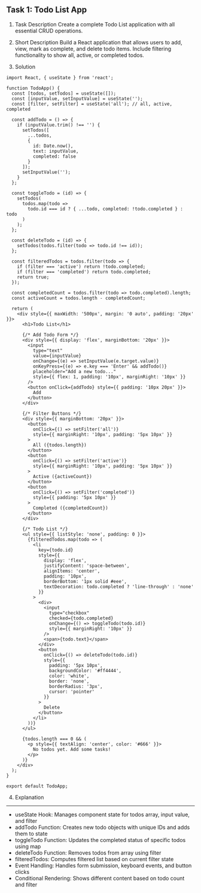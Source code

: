 Task 1: Todo List App
--------------------- 
1. Task Description
Create a complete Todo List application with all essential CRUD operations.

2. Short Description
Build a React application that allows users to add, view, mark as complete, and delete todo items. Include filtering functionality to show all, active, or completed todos.

3. Solution

```
import React, { useState } from 'react';

function TodoApp() {
  const [todos, setTodos] = useState([]);
  const [inputValue, setInputValue] = useState('');
  const [filter, setFilter] = useState('all'); // all, active, completed

  const addTodo = () => {
    if (inputValue.trim() !== '') {
      setTodos([
        ...todos,
        {
          id: Date.now(),
          text: inputValue,
          completed: false
        }
      ]);
      setInputValue('');
    }
  };

  const toggleTodo = (id) => {
    setTodos(
      todos.map(todo =>
        todo.id === id ? { ...todo, completed: !todo.completed } : todo
      )
    );
  };

  const deleteTodo = (id) => {
    setTodos(todos.filter(todo => todo.id !== id));
  };

  const filteredTodos = todos.filter(todo => {
    if (filter === 'active') return !todo.completed;
    if (filter === 'completed') return todo.completed;
    return true;
  });

  const completedCount = todos.filter(todo => todo.completed).length;
  const activeCount = todos.length - completedCount;

  return (
    <div style={{ maxWidth: '500px', margin: '0 auto', padding: '20px' }}>
      <h1>Todo List</h1>
      
      {/* Add Todo Form */}
      <div style={{ display: 'flex', marginBottom: '20px' }}>
        <input
          type="text"
          value={inputValue}
          onChange={(e) => setInputValue(e.target.value)}
          onKeyPress={(e) => e.key === 'Enter' && addTodo()}
          placeholder="Add a new todo..."
          style={{ flex: 1, padding: '10px', marginRight: '10px' }}
        />
        <button onClick={addTodo} style={{ padding: '10px 20px' }}>
          Add
        </button>
      </div>

      {/* Filter Buttons */}
      <div style={{ marginBottom: '20px' }}>
        <button 
          onClick={() => setFilter('all')}
          style={{ marginRight: '10px', padding: '5px 10px' }}
        >
          All ({todos.length})
        </button>
        <button 
          onClick={() => setFilter('active')}
          style={{ marginRight: '10px', padding: '5px 10px' }}
        >
          Active ({activeCount})
        </button>
        <button 
          onClick={() => setFilter('completed')}
          style={{ padding: '5px 10px' }}
        >
          Completed ({completedCount})
        </button>
      </div>

      {/* Todo List */}
      <ul style={{ listStyle: 'none', padding: 0 }}>
        {filteredTodos.map(todo => (
          <li 
            key={todo.id}
            style={{
              display: 'flex',
              justifyContent: 'space-between',
              alignItems: 'center',
              padding: '10px',
              borderBottom: '1px solid #eee',
              textDecoration: todo.completed ? 'line-through' : 'none'
            }}
          >
            <div>
              <input
                type="checkbox"
                checked={todo.completed}
                onChange={() => toggleTodo(todo.id)}
                style={{ marginRight: '10px' }}
              />
              <span>{todo.text}</span>
            </div>
            <button 
              onClick={() => deleteTodo(todo.id)}
              style={{ 
                padding: '5px 10px', 
                backgroundColor: '#ff4444', 
                color: 'white', 
                border: 'none', 
                borderRadius: '3px',
                cursor: 'pointer'
              }}
            >
              Delete
            </button>
          </li>
        ))}
      </ul>

      {todos.length === 0 && (
        <p style={{ textAlign: 'center', color: '#666' }}>
          No todos yet. Add some tasks!
        </p>
      )}
    </div>
  );
}

export default TodoApp;
```

4. Explanation
--------------------------------------------------------------------------------

- useState Hook: Manages component state for todos array, input value, and filter
- addTodo Function: Creates new todo objects with unique IDs and adds them to state
- toggleTodo Function: Updates the completed status of specific todos using map
- deleteTodo Function: Removes todos from array using filter
- filteredTodos: Computes filtered list based on current filter state
- Event Handling: Handles form submission, keyboard events, and button clicks
- Conditional Rendering: Shows different content based on todo count and filter
